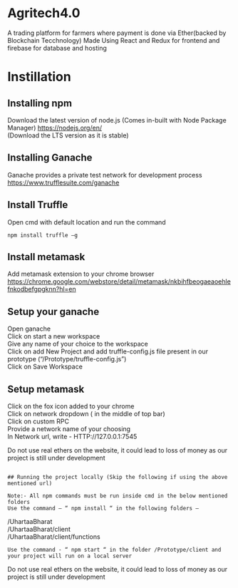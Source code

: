 # Agritech4.0
A trading platform for farmers where payment is done via Ether(backed by Blockchain Tecchnology)
Made Using React and Redux for frontend and firebase for database and hosting 

# Instillation

## Installing npm
  
Download the latest version of node.js (Comes in-built with Node Package Manager) https://nodejs.org/en/  
(Download the LTS version as it is stable)

## Installing Ganache 
  
Ganache provides a private test network for development process  
https://www.trufflesuite.com/ganache

## Install Truffle

Open cmd with default location and run the command  
```
npm install truffle –g
```
    
## Install metamask
  
Add metamask extension to your chrome browser  
https://chrome.google.com/webstore/detail/metamask/nkbihfbeogaeaoehlefnkodbefgpgknn?hl=en

## Setup your ganache
  
Open ganache  
Click on start a new workspace  
Give any name of your choice to the workspace  
Click on add New Project and add truffle-config.js file present in our prototype (“/Prototype/truffle-config.js”)    
Click on Save Workspace  

## Setup metamask
  
Click on the fox icon added to your chrome  
Click on network dropdown ( in the middle of top bar)  
Click on custom RPC  
Provide a network name of your choosing  
In Network url, write - HTTP://127.0.0.1:7545  

Do not use real ethers on the website, it could lead to loss of money as our project is still under development
```
    
## Running the project locally (Skip the following if using the above mentioned url)
  	
Note:- All npm commands must be run inside cmd in the below mentioned folders  
Use the command – “ npm install “ in the following folders –  
```
/UhartaaBharat  
/UhartaaBharat/client  
/UhartaaBharat/client/functions  
```  
Use the command - “ npm start “ in the folder /Prototype/client and your project will run on a local server  
```
Do not use real ethers on the website, it could lead to loss of money as our project is still under development  
```

